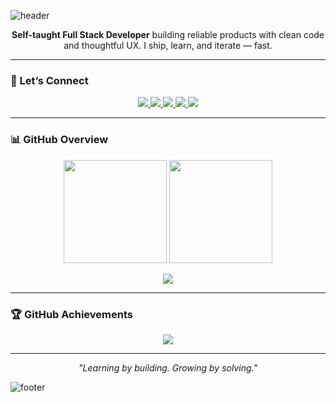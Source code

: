 <!-- Header -->
![header](https://capsule-render.vercel.app/api?type=waving&color=gradient&height=180&section=header&text=Golam%20Sarowar&fontAlign=50&fontAlignY=40&desc=Full%20Stack%20Developer&descAlign=50&descAlignY=65&animation=twinkling&fontColor=ffffff)

<p align="center">
  <strong>Self-taught Full Stack Developer</strong> building reliable products with clean code and thoughtful UX.  
  I ship, learn, and iterate — fast.
</p>

---

### 🧭 Let’s Connect
<p align="center">
  <a href="mailto:golamsarowar@example.com">
    <img src="https://img.shields.io/badge/Email-D14836?style=flat-square&logo=gmail&logoColor=white" />
  </a>
  <a href="https://www.linkedin.com/in/iamgolam">
    <img src="https://img.shields.io/badge/LinkedIn-0A66C2?style=flat-square&logo=linkedin&logoColor=white" />
  </a>
  <a href="https://github.com/iamgolam">
    <img src="https://img.shields.io/badge/GitHub-181717?style=flat-square&logo=github&logoColor=white" />
  </a>
  <a href="https://x.com/iamgolam">
    <img src="https://img.shields.io/badge/Twitter-0F1419?style=flat-square&logo=x&logoColor=white" />
  </a>
  <a href="https://facebook.com/iamgolam">
    <img src="https://img.shields.io/badge/Facebook-1877F2?style=flat-square&logo=facebook&logoColor=white" />
  </a>
</p>

---

### 📊 GitHub Overview
<p align="center">
  <img src="https://github-readme-stats.vercel.app/api?username=iamgolam&show_icons=true&theme=tokyonight&hide_title=false&hide_border=false" height="165" />
  <img src="https://streak-stats.demolab.com?user=iamgolam&theme=tokyonight&hide_border=false" height="165" />
</p>

<p align="center">
  <img src="https://github-readme-stats.vercel.app/api/top-langs/?username=iamgolam&layout=compact&theme=tokyonight&langs_count=8&hide_border=false" />
</p>

---

### 🏆 GitHub Achievements
<p align="center">
  <img src="https://github-profile-trophy.vercel.app/?username=iamgolam&theme=tokyonight&no-frame=true&margin-w=8" />
</p>

---

<p align="center"><em>"Learning by building. Growing by solving."</em></p>

![footer](https://capsule-render.vercel.app/api?type=waving&color=gradient&height=120&section=footer&animation=twinkling)
